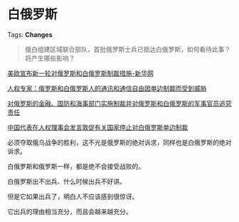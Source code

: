 # 白俄罗斯

Tags: **Changes**

> 俄白组建区域联合部队，首批俄罗斯士兵已抵达白俄罗斯，如何看待此事？将产生哪些影响？



[美欧宣布新一轮对俄罗斯和白俄罗斯制裁措施-新华网](https://link.zhihu.com/?target=http%3A//www.news.cn/world/2022-03/03/c_1128433295.htm)  


[人权专家：俄罗斯和白俄罗斯人的通讯和通信自由因单边制裁而受到威胁](https://link.zhihu.com/?target=https%3A//news.un.org/zh/story/2022/09/1108831)   


[对俄罗斯的金融、国防和海事部门实施制裁并对俄罗斯和白俄罗斯的军事官员追究责任](https://link.zhihu.com/?target=https%3A//china.usembassy-china.org.cn/zh/targeting-russias-financial-defense-and-marine-sectors-and-promoting-accountability-for-russian-and-belarusian-military-officials/)  


[中国代表在人权理事会发言敦促有关国家停止对白俄罗斯单边制裁](https://link.zhihu.com/?target=https%3A//cn.chinadaily.com.cn/a/202209/24/WS632e8efea310817f312efa1d.html)  


必须夺取俄乌战争的胜利，这不光是俄罗斯的绝对诉求，同样也是白俄罗斯的绝对诉求。

白俄罗斯和俄罗斯一样，都是绝不会接受战败的。

白俄罗斯出不出兵、什么时候出兵不好讲。

但是它如果出兵了，明白人不应该感到很惊讶。

它出兵的理由相当充分，而且会越来越充分。



